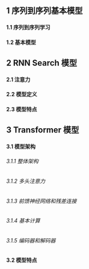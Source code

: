 ## 1 序列到序列基本模型

#### 1.1 序列到序列学习
#### 1.2 基本模型

## 2 RNN Search 模型

#### 2.1 注意力

#### 2.2 模型定义

#### 2.3 模型特点

## 3 Transformer 模型

#### 3.1 模型架构

###### 3.1.1 整体架构

###### 3.1.2 多头注意力

###### 3.1.3 前馈神经网络和残差连接

###### 3.1.4 基本计算

###### 3.1.5 编码器和解码器

#### 3.2 模型特点

